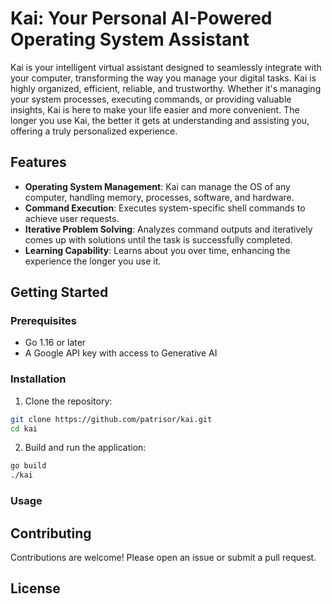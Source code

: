 # Kai: Your Personal AI-Powered Operating System Assistant

Kai is your intelligent virtual assistant designed to seamlessly integrate with your computer, transforming the way you manage your digital tasks. Kai is highly organized, efficient, reliable, and trustworthy. Whether it's managing your system processes, executing commands, or providing valuable insights, Kai is here to make your life easier and more convenient. The longer you use Kai, the better it gets at understanding and assisting you, offering a truly personalized experience.

## Features

- **Operating System Management**: Kai can manage the OS of any computer, handling memory, processes, software, and hardware.
- **Command Execution**: Executes system-specific shell commands to achieve user requests.
- **Iterative Problem Solving**: Analyzes command outputs and iteratively comes up with solutions until the task is successfully completed.
- **Learning Capability**: Learns about you over time, enhancing the experience the longer you use it.

## Getting Started

### Prerequisites

- Go 1.16 or later
- A Google API key with access to Generative AI

### Installation

1. Clone the repository:

```sh
git clone https://github.com/patrisor/kai.git
cd kai
```

2. Build and run the application:

```sh
go build
./kai
```

### Usage

## Contributing

Contributions are welcome! Please open an issue or submit a pull request.

## License

